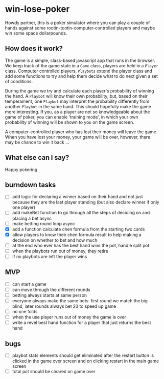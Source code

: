 # win-lose-poker

Howdy partner, this is a poker simulator where you can play a couple of hands against some rootin-tootin-computer-controlled players and maybe win some space dollarpounds.

## How does it work?

The game is a simple, class-based javascript app that runs in the browser. We keep track of the game state in a `Game` class, players are held in a `Player` class. Computer controlled players, `Playbots` extend the player class and add some functions to try and help them decide what to do next given a set of conditions.

During the game we try and calculate each player's probability of winning the hand. A `Playbot` will know their own probability, but, based on their temperament, one `Playbot` may interpret the probability differently from another `Playbot` in the same hand. This should hopefully make the game more interesting. If you, as a player are not so knowledgeable about the game of poker, you can enable 'training mode', in which your own probability of winning will be shown to you on the game screen.

A computer-controlled player who has lost their money will leave the game. When you have lost your money, your game will be over, however, there may be chance to win it back ...

## What else can I say?

Happy pokering

## burndown tasks

- [ ] add logic for declaring a winner based on their hand and not just because they are the last player standing (but also declare winner if only one player)
- [ ] add makeBet function to go through all the steps of deciding on and placing a bet async
- [ ] make betting round loop async
- [x] add a function calculate chen formula from the starting two cards
- [x] allow players to know their chen formula result to help making a decision on whether to bet and how much
- [ ] at the end who ever has the best hand wins the pot, handle split pot
- [ ] when the playbots run out of money, they retire
- [ ] if no playbots are left the player wins

## MVP

- [ ] can start a game
- [ ] can move through the different rounds
- [ ] betting always starts at same person
- [ ] everyone always make the same bets: first round we match the big blind, later rounds always bet 20 to speed up game
- [ ] no one folds
- [ ] when the use player runs out of money the game is over
- [ ] write a revel best hand function for a player that just returns the best hand

## bugs

- [ ] playbot stats elements should get eliminated after the restart button is clicked in the game over screen and on clicking restart in the main game screen
- [ ] total pot should be cleared on game over
